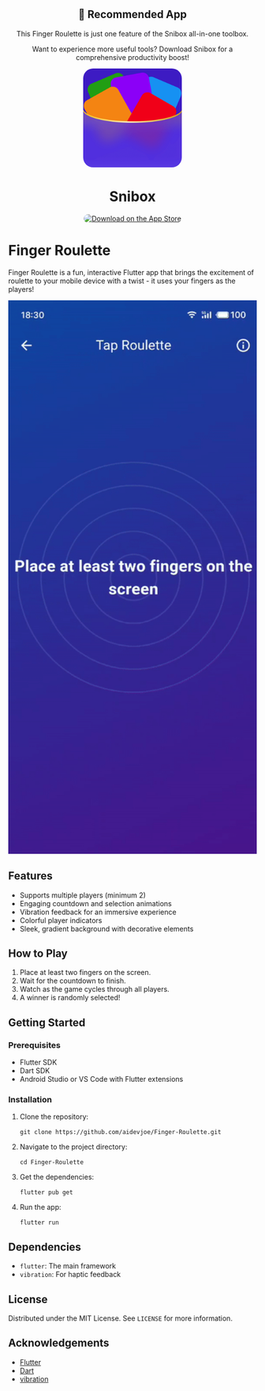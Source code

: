 <div align="center">
    <h2>📢 Recommended App</h2>
    <p>This Finger Roulette is just one feature of the Snibox all-in-one toolbox.</p>
    <p>Want to experience more useful tools? Download Snibox for a comprehensive productivity boost!</p>
    <div align="center">
    <img src="logo.png" width="200" height="200" style="border-radius: 10%;">
    <h1 style="border-bottom: none;">Snibox</h1>
   </div>
    <a href="https://apps.apple.com/en/app/id6572311811">
        <img src="https://tools.applemediaservices.com/api/badges/download-on-the-app-store/black/en-us?size=250x83&amp;releaseDate=1610841600&h=dd794eff4a1f9e8b968be4ea83f28669" alt="Download on the App Store" style="border-radius: 13px; width: 250px; height: 83px;">
    </a>
</div>

# Finger Roulette

Finger Roulette is a fun, interactive Flutter app that brings the excitement of roulette to your mobile device with a twist - it uses your fingers as the players!

<img src="demo.gif" alt="demo" width="600">


## Features

- Supports multiple players (minimum 2)
- Engaging countdown and selection animations
- Vibration feedback for an immersive experience
- Colorful player indicators
- Sleek, gradient background with decorative elements

## How to Play

1. Place at least two fingers on the screen.
2. Wait for the countdown to finish.
3. Watch as the game cycles through all players.
4. A winner is randomly selected!

## Getting Started

### Prerequisites

- Flutter SDK
- Dart SDK
- Android Studio or VS Code with Flutter extensions

### Installation

1. Clone the repository:
   ```
   git clone https://github.com/aidevjoe/Finger-Roulette.git
   ```
2. Navigate to the project directory:
   ```
   cd Finger-Roulette
   ```
3. Get the dependencies:
   ```
   flutter pub get
   ```
4. Run the app:
   ```
   flutter run
   ```

## Dependencies

- `flutter`: The main framework
- `vibration`: For haptic feedback

## License

Distributed under the MIT License. See `LICENSE` for more information.

## Acknowledgements

- [Flutter](https://flutter.dev)
- [Dart](https://dart.dev)
- [vibration](https://pub.dev/packages/vibration)
